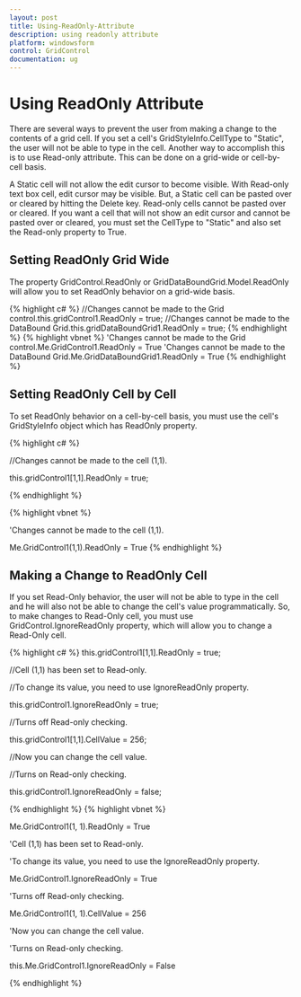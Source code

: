 ```yaml
---
layout: post
title: Using-ReadOnly-Attribute
description: using readonly attribute
platform: windowsform
control: GridControl
documentation: ug
---
```


# Using ReadOnly Attribute

There are several ways to prevent the user from making a change to the contents of a grid cell. If you set a cell's GridStyleInfo.CellType to "Static", the user will not be able to type in the cell. Another way to accomplish this is to use Read-only attribute. This can be done on a grid-wide or cell-by-cell basis. 

A Static cell will not allow the edit cursor to become visible. With Read-only text box cell, edit cursor may be visible. But, a Static cell can be pasted over or cleared by hitting the Delete key. Read-only cells cannot be pasted over or cleared. If you want a cell that will not show an edit cursor and cannot be pasted over or cleared, you must set the CellType to "Static" and also set the Read-only property to True.

## Setting ReadOnly Grid Wide

The property GridControl.ReadOnly or GridDataBoundGrid.Model.ReadOnly will allow you to set ReadOnly behavior on a grid-wide basis.

{% highlight c#  %}
//Changes cannot be made to the Grid control.this.gridControl1.ReadOnly = true;  //Changes cannot be made to the DataBound Grid.this.gridDataBoundGrid1.ReadOnly = true;
{% endhighlight   %}
{% highlight vbnet  %}
'Changes cannot be made to the Grid control.Me.GridControl1.ReadOnly = True   'Changes cannot be made to the DataBound Grid.Me.GridDataBoundGrid1.ReadOnly = True
{% endhighlight   %}

## Setting ReadOnly Cell by Cell



To set ReadOnly behavior on a cell-by-cell basis, you must use the cell's GridStyleInfo object which has ReadOnly property. 



{% highlight c#  %}

//Changes cannot be made to the cell (1,1).

this.gridControl1[1,1].ReadOnly = true;

{% endhighlight   %}


{% highlight vbnet  %}


'Changes cannot be made to the cell (1,1).

Me.GridControl1(1,1).ReadOnly = True
{% endhighlight   %}

## Making a Change to ReadOnly Cell

If you set Read-Only behavior, the user will not be able to type in the cell and he will also not be able to change the cell's value programmatically. So, to make changes to Read-Only cell, you must use GridControl.IgnoreReadOnly property, which will allow you to change a Read-Only cell.






{% highlight c#  %}
this.gridControl1[1,1].ReadOnly = true; 



//Cell (1,1) has been set to Read-only. 

//To change its value, you need to use IgnoreReadOnly property.

this.gridControl1.IgnoreReadOnly = true;



//Turns off Read-only checking.

this.gridControl1[1,1].CellValue = 256; 



//Now you can change the cell value.

//Turns on Read-only checking.

this.gridControl1.IgnoreReadOnly = false;



{% endhighlight   %}
{% highlight vbnet  %}



Me.GridControl1(1, 1).ReadOnly = True 



'Cell (1,1) has been set to Read-only.

'To change its value, you need to use the IgnoreReadOnly property.

Me.GridControl1.IgnoreReadOnly = True   



'Turns off Read-only checking.

Me.GridControl1(1, 1).CellValue = 256  



'Now you can change the cell value.

'Turns on Read-only checking.

this.Me.GridControl1.IgnoreReadOnly = False   

{% endhighlight   %}

